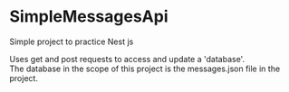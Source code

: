 # SimpleMessagesApi
Simple project to practice Nest js

Uses get and post requests to access and update a 'database'. <br/>
The database in the scope of this project is the messages.json file in the project.
